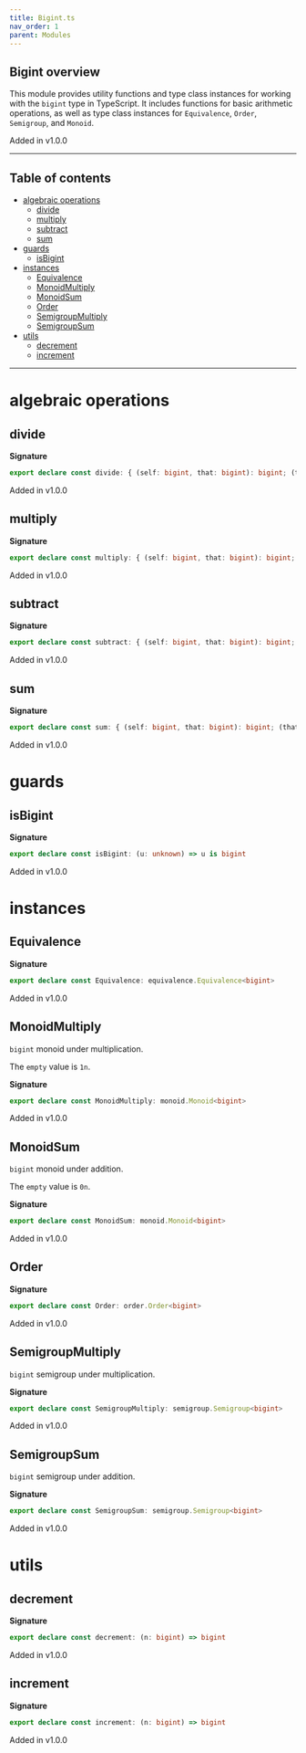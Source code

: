 ```yaml
---
title: Bigint.ts
nav_order: 1
parent: Modules
---
```


## Bigint overview

This module provides utility functions and type class instances for working with the `bigint` type in TypeScript.
It includes functions for basic arithmetic operations, as well as type class instances for
`Equivalence`, `Order`, `Semigroup`, and `Monoid`.

Added in v1.0.0

---

<h2 class="text-delta">Table of contents</h2>

- [algebraic operations](#algebraic-operations)
  - [divide](#divide)
  - [multiply](#multiply)
  - [subtract](#subtract)
  - [sum](#sum)
- [guards](#guards)
  - [isBigint](#isbigint)
- [instances](#instances)
  - [Equivalence](#equivalence)
  - [MonoidMultiply](#monoidmultiply)
  - [MonoidSum](#monoidsum)
  - [Order](#order)
  - [SemigroupMultiply](#semigroupmultiply)
  - [SemigroupSum](#semigroupsum)
- [utils](#utils)
  - [decrement](#decrement)
  - [increment](#increment)

---

# algebraic operations

## divide

**Signature**

```ts
export declare const divide: { (self: bigint, that: bigint): bigint; (that: bigint): (self: bigint) => bigint }
```

Added in v1.0.0

## multiply

**Signature**

```ts
export declare const multiply: { (self: bigint, that: bigint): bigint; (that: bigint): (self: bigint) => bigint }
```

Added in v1.0.0

## subtract

**Signature**

```ts
export declare const subtract: { (self: bigint, that: bigint): bigint; (that: bigint): (self: bigint) => bigint }
```

Added in v1.0.0

## sum

**Signature**

```ts
export declare const sum: { (self: bigint, that: bigint): bigint; (that: bigint): (self: bigint) => bigint }
```

Added in v1.0.0

# guards

## isBigint

**Signature**

```ts
export declare const isBigint: (u: unknown) => u is bigint
```

Added in v1.0.0

# instances

## Equivalence

**Signature**

```ts
export declare const Equivalence: equivalence.Equivalence<bigint>
```

Added in v1.0.0

## MonoidMultiply

`bigint` monoid under multiplication.

The `empty` value is `1n`.

**Signature**

```ts
export declare const MonoidMultiply: monoid.Monoid<bigint>
```

Added in v1.0.0

## MonoidSum

`bigint` monoid under addition.

The `empty` value is `0n`.

**Signature**

```ts
export declare const MonoidSum: monoid.Monoid<bigint>
```

Added in v1.0.0

## Order

**Signature**

```ts
export declare const Order: order.Order<bigint>
```

Added in v1.0.0

## SemigroupMultiply

`bigint` semigroup under multiplication.

**Signature**

```ts
export declare const SemigroupMultiply: semigroup.Semigroup<bigint>
```

Added in v1.0.0

## SemigroupSum

`bigint` semigroup under addition.

**Signature**

```ts
export declare const SemigroupSum: semigroup.Semigroup<bigint>
```

Added in v1.0.0

# utils

## decrement

**Signature**

```ts
export declare const decrement: (n: bigint) => bigint
```

Added in v1.0.0

## increment

**Signature**

```ts
export declare const increment: (n: bigint) => bigint
```

Added in v1.0.0
